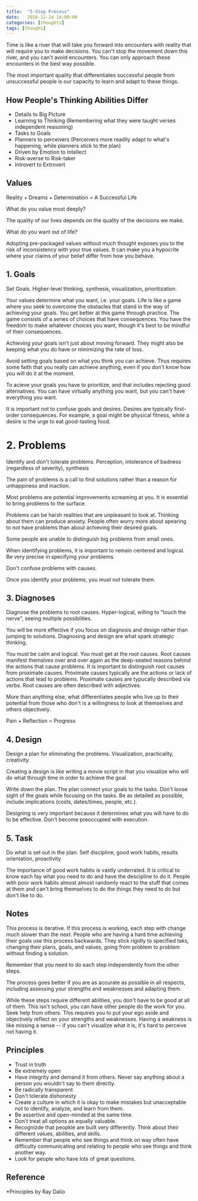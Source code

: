 ```yaml
---
title:  "5-Step Process"
date:   2016-12-24 14:00:00
categories: [thoughts]
tags: [thoughs]
---
```

Time is like a river that will take you forward into encounters with reality that will require you to make decisions. You can't stop the movement down this river, and you can't avoid encounters. You can only approach these encounters in the best way possible. 

The most important quality that differentiates successful people from unsuccessful people is our capacity to learn and adapt to these things.

## How People's Thinking Abilities Differ
* Details to Big Picture
* Learning to Thinking (Remembering what they were taught verses independent reasoning)
* Tasks to Goals
* Planners to perceivers (Perceivers more readily adapt to what's happening, while planners stick to the plan)
* Driven by Emotion to Intellect
* Risk-averse to Risk-taker
* Introvert to Extrovert

## Values
Reality + Dreams + Determination = A Successful Life

What do you value most deeply?

The quality of our lives depends on the quality of the decisions we make.

What do you want out of life?

Adopting pre-packaged values without much thought exposes you to the risk of inconsistency with your true values. It can make you a hypocrite where your claims of your belief differ from how you behave.

## 1. Goals
Set Goals. Higher-level thinking, synthesis, visualization, prioritization.

Your values determine what you want, i.e. your goals. Life is like a game where you seek to overcome the obstacles that stand in the way of achieving your goals. You get better at this game through practice. The game consists of a series of choices that have consequences. You have the freedom to make whatever choices you want, though it's best to be mindful of their consequences.

Achieving your goals isn't just about moving forward. They might also be keeping what you do have or minimizing the rate of loss.

Avoid setting goals based on what you think you can achieve. Thus requires some faith that you really can achieve anything, even if you don't know how you will do it at the moment.

To acieve your goals you have to prioritize, and that includes rejecting good alternatives. You can have virtually anything you want, but you can't have everything you want.

It is important not to confuse goals and desires. Desires are typically first-order consequences. For example, a goal might be physical fitness, while a desire is the urge to eat good-tasting food. 

# 2. Problems
Identify and don't tolerate problems. Perception, intolerance of badness (regardless of severity), synthesis

The pain of problems is a call to find solutions rather than a reason for unhappiness and inaction. 

Most problems are potential improvements screaming at you. It is essential to bring problems to the surface.

Problems can be harsh realities that are unpleasant to look at. Thinking about them can produce anxiety. People often worry more about apearing to not have problems than about achieving their desired goals.

Some people are unable to distinguish big problems from small ones.

When identifying problems, it is important to remain centered and logical. Be very precise in specifying your problems.

Don't confuse problems with causes.

Once you identify your problems, you must not tolerate them.

## 3. Diagnoses
Diagnose the problems to root causes. Hyper-logical, willing to "touch the nerve", seeing multiple possiblities.

You will be more effective if you focus on diagnosis and design rather than jumping to solutions. Diagnosing and design are what spark strategic thinking.

You must be calm and logical. You must get at the root causes. Root causes manifest themslves over and over again as the deep-seated reasons behind the actions that cause problems. It is important to distinguish root causes from proximate causes. Proximate causes typically are the actions or lack of actions that lead to problems. Proximate causes are typucally described via verbs. Root causes are often described with adjectives.

More than anything else, what differentiates people who live up to their potential from those who don't is a willingness to look at themselves and others objectively.

Pain + Reflection = Progress

## 4. Design
Design a plan for eliminating the problems. Visualization, practicality, creativity.

Creating a design is like writing a movie script in that you visualize who will do what through time in order to achieve the goal.

Write down the plan. The plan connect your goals to the tasks. Don't loose sight of the goals while focusing on the tasks. Be as detailed as possible, include implications (costs, dates/times, people, etc.).

Designing is very important because it determines what you will have to do to be effective. Don't become preoccupied with execution.

## 5. Task
Do what is set out in the plan. Self discipline, good work habits, results orientation, proactivity

The importance of good work habits is vastly underrated. It is critical to know each fay what you need to do and have the descipline to do it. People with poor work habits almost almost randomly react to the stuff that comes at them and can't bring themselves to do the things they need to do but don't like to do.

## Notes
This process is iterative. If this process is working, each step with change much slower than the next. People who are having a hard time achieving their goals use this process backwards. They stick rigidly to specified taks, changing their plans, goals, and values, going from problem to problem without finding a solution. 

Remember that you need to do each step independently from the other steps. 

The process goes better if you are as accurate as possible in all respects, including assessing your strengths and weaknesses and adapting them.

While these steps require different abilities, you don't have to be good at all of them. This isn't school, you can have other people do the work for you. Seek help from others. This requires you to put your ego aside and objectively reflect on your strengths and weaknesses. Having a weakness is like missing a sense -- if you can't visualize what it is, it's hard to perceive not having it.

## Principles
* Trust in truth
* Be extremely open
* Have integrity and demand it from others. Never say anything about a person you wouldn't say to them directly.
* Be radically transparent
* Don't tolerate dishonesty
* Create a culture in which it is okay to make mistakes but unacceptable not to identify, analyze, and learn from them.
* Be assertive and open-minded at the same time.
* Don't treat all options as equally valuable.
* Recognizde that peopkle are built very differently. Think about their different values, abilities, and skills.
* Remember that people who see things and think on way often have difficulty communicating and relating to people who see things and think another way.
* Look for people who have lots of great questions.


## Reference
*Principles by Ray Dalio